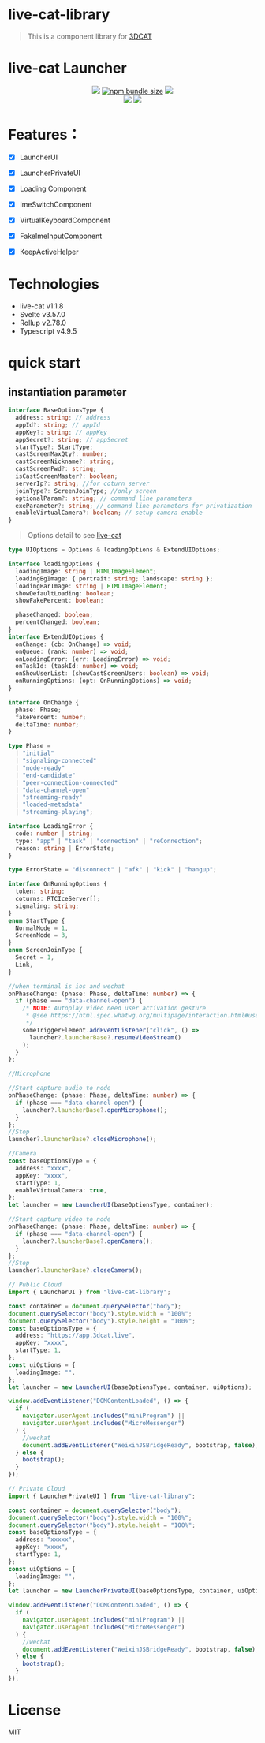 # live-cat-library

> This is a component library for [3DCAT](https://www.3dcat.live/)

# live-cat Launcher

<p align="center">
<a title="MIT" target="_blank" href="https://opensource.org/licenses/MIT"><img src="https://img.shields.io/badge/license-MIT-orange.svg?style=flat-square"></a>
<a title="npm bundle size" target="_blank" href="https://www.npmjs.com/package/live-cat"><img alt="npm bundle size" src="https://img.shields.io/bundlephobia/minzip/live-cat?style=flat-square&color=blueviolet"></a>
<a title="Version" target="_blank" href="https://www.npmjs.com/package/live-cat"><img src="https://img.shields.io/npm/v/live-cat.svg?style=flat-square"></a><br>
<a title="Downloads" target="_blank" href="https://www.npmjs.com/package/live-cat"><img src="https://img.shields.io/npm/dt/live-cat.svg?style=flat-square&color=97ca00"></a>
<a title="jsdelivr" target="_blank" href="https://www.jsdelivr.com/package/npm/live-cat"><img src="https://data.jsdelivr.com/v1/package/npm/live-cat/badge"/></a>
</p>

# Features：

- [x] LauncherUI
- [x] LauncherPrivateUI
- [x] Loading Component
- [x] ImeSwitchComponent
- [x] VirtualKeyboardComponent
- [x] FakeImeInputComponent
- [x] KeepActiveHelper


# Technologies

- live-cat v1.1.8
- Svelte v3.57.0
- Rollup v2.78.0
- Typescript v4.9.5

# quick start

## instantiation parameter

```typescript
interface BaseOptionsType {
  address: string; // address
  appId?: string; // appId
  appKey?: string; // appKey
  appSecret?: string; // appSecret
  startType?: StartType;
  castScreenMaxQty?: number;
  castScreenNickname?: string;
  castScreenPwd?: string;
  isCastScreenMaster?: boolean;
  serverIp?: string; //for coturn server
  joinType?: ScreenJoinType; //only screen
  optionalParam?: string; // command line parameters
  exeParameter?: string; // command line parameters for privatization
  enableVirtualCamera?: boolean; // setup camera enable
}
```

> Options detail to see [live-cat](https://www.npmjs.com/package/live-cat?activeTab=readme)

```typescript
type UIOptions = Options & loadingOptions & ExtendUIOptions;

interface loadingOptions {
  loadingImage: string | HTMLImageElement;
  loadingBgImage: { portrait: string; landscape: string };
  loadingBarImage: string | HTMLImageElement;
  showDefaultLoading: boolean;
  showFakePercent: boolean;

  phaseChanged: boolean;
  percentChanged: boolean;
}
interface ExtendUIOptions {
  onChange: (cb: OnChange) => void;
  onQueue: (rank: number) => void;
  onLoadingError: (err: LoadingError) => void;
  onTaskId: (taskId: number) => void;
  onShowUserList: (showCastScreenUsers: boolean) => void;
  onRunningOptions: (opt: OnRunningOptions) => void;
}

interface OnChange {
  phase: Phase;
  fakePercent: number;
  deltaTime: number;
}

type Phase =
  | "initial"
  | "signaling-connected"
  | "node-ready"
  | "end-candidate"
  | "peer-connection-connected"
  | "data-channel-open"
  | "streaming-ready"
  | "loaded-metadata"
  | "streaming-playing";

interface LoadingError {
  code: number | string;
  type: "app" | "task" | "connection" | "reConnection";
  reason: string | ErrorState;
}

type ErrorState = "disconnect" | "afk" | "kick" | "hangup";

interface OnRunningOptions {
  token: string;
  coturns: RTCIceServer[];
  signaling: string;
}
enum StartType {
  NormalMode = 1,
  ScreenMode = 3,
}
enum ScreenJoinType {
  Secret = 1,
  Link,
}
```

```typescript
//when terminal is ios and wechat
onPhaseChange: (phase: Phase, deltaTime: number) => {
  if (phase === "data-channel-open") {
    /* NOTE: Autoplay video need user activation gesture
     * @see https://html.spec.whatwg.org/multipage/interaction.html#user-activation-processing-model
     */
    someTriggerElement.addEventListener("click", () =>
      launcher?.launcherBase?.resumeVideoStream()
    );
  }
};
```

```typescript
//Microphone

//Start capture audio to node
onPhaseChange: (phase: Phase, deltaTime: number) => {
  if (phase === "data-channel-open") {
    launcher?.launcherBase?.openMicrophone();
  }
};
//Stop
launcher?.launcherBase?.closeMicrophone();
```

```typescript
//Camera
const baseOptionsType = {
  address: "xxxx",
  appKey: "xxxx",
  startType: 1,
  enableVirtualCamera: true,
};
let launcher = new LauncherUI(baseOptionsType, container);

//Start capture video to node
onPhaseChange: (phase: Phase, deltaTime: number) => {
  if (phase === "data-channel-open") {
    launcher?.launcherBase?.openCamera();
  }
};
//Stop
launcher?.launcherBase?.closeCamera();
```

```typescript
// Public Cloud
import { LauncherUI } from "live-cat-library";

const container = document.querySelector("body");
document.querySelector("body").style.width = "100%";
document.querySelector("body").style.height = "100%";
const baseOptionsType = {
  address: "https://app.3dcat.live",
  appKey: "xxxx",
  startType: 1,
};
const uiOptions = {
  loadingImage: "",
};
let launcher = new LauncherUI(baseOptionsType, container, uiOptions);

window.addEventListener("DOMContentLoaded", () => {
  if (
    navigator.userAgent.includes("miniProgram") ||
    navigator.userAgent.includes("MicroMessenger")
  ) {
    //wechat
    document.addEventListener("WeixinJSBridgeReady", bootstrap, false);
  } else {
    bootstrap();
  }
});
```

```typescript
// Private Cloud
import { LauncherPrivateUI } from "live-cat-library";

const container = document.querySelector("body");
document.querySelector("body").style.width = "100%";
document.querySelector("body").style.height = "100%";
const baseOptionsType = {
  address: "xxxxx",
  appKey: "xxxx",
  startType: 1,
};
const uiOptions = {
  loadingImage: "",
};
let launcher = new LauncherPrivateUI(baseOptionsType, container, uiOptions);

window.addEventListener("DOMContentLoaded", () => {
  if (
    navigator.userAgent.includes("miniProgram") ||
    navigator.userAgent.includes("MicroMessenger")
  ) {
    //wechat
    document.addEventListener("WeixinJSBridgeReady", bootstrap, false);
  } else {
    bootstrap();
  }
});
```

# License

MIT
